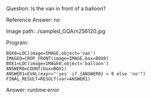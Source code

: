 Question: Is the van in front of a balloon?

Reference Answer: no

Image path: ./sampled_GQA/n256120.jpg

Program:

```
BOX0=LOC(image=IMAGE,object='van')
IMAGE0=CROP_FRONT(image=IMAGE,box=BOX0)
BOX1=LOC(image=IMAGE0,object='balloon')
ANSWER0=COUNT(box=BOX1)
ANSWER1=EVAL(expr="'yes' if {ANSWER0} > 0 else 'no'")
FINAL_RESULT=RESULT(var=ANSWER1)
```
Answer: runtime error


